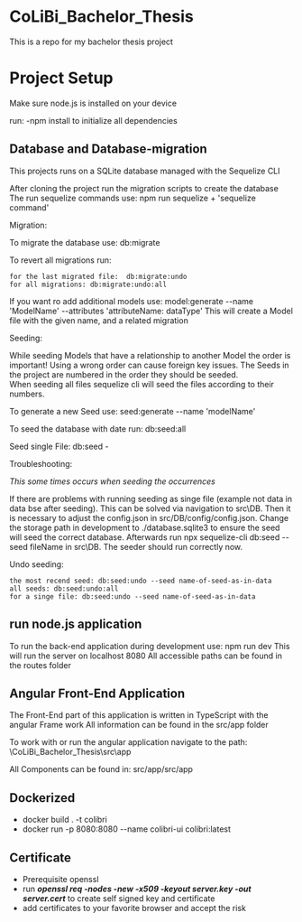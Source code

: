 # CoLiBi_Bachelor_Thesis
This is a repo for my bachelor thesis project 

# Project Setup
Make sure node.js is installed on your device

run:  -npm install  to initialize all dependencies 

## Database and Database-migration 
This projects runs on a SQLite database managed with the Sequelize CLI

After cloning the project run the migration scripts to create the database
The run sequelize commands use:  npm run sequelize + 'sequelize command'

Migration:

To migrate the database use:  db:migrate

To revert all migrations run: 

    for the last migrated file:  db:migrate:undo
    for all migrations: db:migrate:undo:all

If you want ro add additional models use: model:generate --name 'ModelName' --attributes 'attributeName: dataType'
This will create a Model file with the given name, and a related migration 

Seeding:

While seeding Models that have a relationship to another Model the order is important! Using a wrong order
can cause foreign key issues. The Seeds in the project are numbered in the order they should be seeded.  
When seeding all files sequelize cli will seed the files according to their numbers. 

To generate a new Seed use: seed:generate --name 'modelName'

To seed the database with date run:  db:seed:all

Seed single File:  db:seed -

Troubleshooting:

*This some times occurs when seeding the occurrences*

If there are problems with running seeding as singe file (example not data in data bse after seeding).
This can be solved via navigation to src\DB\. Then it is necessary to adjust the config.json in src/DB/config/config.json.
Change the storage path in development to ./database.sqlite3 to ensure the seed will seed the correct database.
Afterwards run npx sequelize-cli db:seed --seed fileName in src\DB\. The seeder should run correctly now.



Undo seeding:

    the most recend seed: db:seed:undo --seed name-of-seed-as-in-data
    all seeds: db:seed:undo:all
    for a singe file: db:seed:undo --seed name-of-seed-as-in-data

## run node.js application 

To run the back-end application during development use: npm run dev
This will run the server on localhost 8080
All accessible paths can be found in the routes folder 

## Angular Front-End Application 

The Front-End part of this application is written in TypeScript with the angular Frame work
All information can be found in the src/app folder 

To work with or run the angular application navigate to the path: \CoLiBi_Bachelor_Thesis\src\app

All Components can be found in: src/app/src/app


## Dockerized
* docker build . -t colibri
* docker run  -p  8080:8080 --name colibri-ui colibri:latest

## Certificate
* Prerequisite openssl
* run ***openssl req -nodes -new -x509 -keyout server.key -out server.cert*** to create self signed key and certificate 
* add certificates to your favorite browser and accept the risk